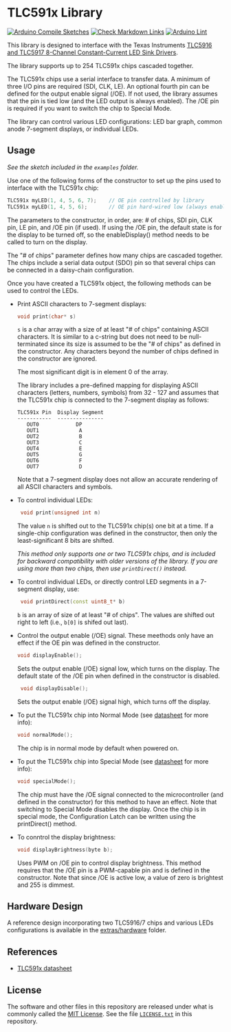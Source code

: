 # TLC591x Library

[![Arduino Compile Sketches](https://github.com/Andy4495/TLC591x/actions/workflows/arduino-compile-sketches.yml/badge.svg)](https://github.com/Andy4495/TLC591x/actions/workflows/arduino-compile-sketches.yml)
[![Check Markdown Links](https://github.com/Andy4495/TLC591x/actions/workflows/CheckMarkdownLinks.yml/badge.svg)](https://github.com/Andy4495/TLC591x/actions/workflows/CheckMarkdownLinks.yml)
[![Arduino Lint](https://github.com/Andy4495/TLC591x/actions/workflows/arduino-lint.yml/badge.svg)](https://github.com/Andy4495/TLC591x/actions/workflows/arduino-lint.yml)

This library is designed to interface with the Texas Instruments [TLC5916 and TLC5917 8-Channel Constant-Current LED Sink Drivers][1].

The library supports up to 254 TLC591x chips cascaded together.

The TLC591x chips use a serial interface to transfer data. A minimum of three I/O pins are required (SDI, CLK, LE). An optional fourth pin can be defined for the output enable signal (/OE). If not used, the library assumes that the pin is tied low (and the LED output is always enabled). The /OE pin is required if you want to switch the chip to Special Mode.

The library can control various LED configurations: LED bar graph, common anode 7-segment displays, or individual LEDs.

## Usage

*See the sketch included in the `examples` folder.*

Use one of the following forms of the constructor to set up the pins used to interface with the TLC591x chip:

```cpp
TLC591x myLED(1, 4, 5, 6, 7);    // OE pin controlled by library
TLC591x myLED(1, 4, 5, 6);       // OE pin hard-wired low (always enabled)
```

The parameters to the constructor, in order, are: # of chips, SDI pin, CLK pin, LE pin, and /OE pin (if used). If using the /OE pin, the default state is for the display to be turned off, so the enableDisplay() method needs to be called to turn on the display.

The "# of chips" parameter defines how many chips are cascaded together. The chips include a serial data output (SDO) pin so that several chips can be connected in a daisy-chain configuration.

Once you have created a TLC591x object, the following methods can be
used to control the LEDs.

- Print ASCII characters to 7-segment displays:

   ```cpp
   void print(char* s)
   ```

   `s` is a char array with a size of at least "# of chips" containing ASCII characters. It is similar to a c-string but does not need to be null-terminated since its size is assumed to be the "# of chips" as defined in the constructor. Any characters beyond the number of chips defined in the constructor are ignored.

   The most significant digit is in element 0 of the array.

   The library includes a pre-defined mapping for displaying ASCII characters (letters, numbers, symbols) from 32 - 127 and assumes that the TLC591x chip is connected to the 7-segment display as follows:

   ```text
   TLC591x Pin  Display Segment
   -----------  ---------------
      OUT0            DP
      OUT1             A
      OUT2             B
      OUT3             C
      OUT4             E
      OUT5             G
      OUT6             F
      OUT7             D
   ```

   Note that a 7-segment display does not allow an accurate rendering of all ASCII characters and symbols.

- To control individual LEDs:

   ```cpp
    void print(unsigned int n)
   ```

   The value `n` is shifted out to the TLC591x chip(s) one bit at a time. If a single-chip configuration was defined in the constructor, then only the least-significant 8 bits are shifted.

   *This method only supports one or two TLC591x chips, and is included for backward compatibility with older versions of the library. If you are using more than two chips, then use `printDirect()` instead.*

- To control individual LEDs, or directly control LED segments in a 7-segment display, use:

   ```cpp
    void printDirect(const uint8_t* b)
   ```

   `b` is an array of size of at least "# of chips". The values are shifted out right to left (i.e., `b[0]` is shifed out last).

- Control the output enable (/OE) signal. These meethods only have an effect if the OE pin was defined in the constructor.

   ```cpp
   void displayEnable();
   ```

   Sets the output enable (/OE) signal low, which turns on the display. The default state of the /OE pin when defined in the constructor is disabled.

   ```cpp
    void displayDisable();  
   ```

   Sets the output enable (/OE) signal high, which turns off the display.  

- To put the TLC591x chip into Normal Mode (see [datasheet][1] for more info):

   ```cpp
   void normalMode();
   ```

   The chip is in normal mode by default when powered on.

- To put the TLC591x chip into Special Mode (see [datasheet][1] for more info):

   ```cpp
   void specialMode();
   ```

   The chip must have the /OE signal connected to the microcontroller (and defined in the constructor) for this method to have an effect. Note that switching to Special Mode disables the display. Once the chip is in special mode, the Configuration Latch can be written using the printDirect() method.

- To conntrol the display brightness:

   ```cpp
   void displayBrightness(byte b);
   ```

   Uses PWM on /OE pin to control display brightness. This method requires that the /OE pin is a PWM-capable pin and is defined in the constructor. Note that since /OE is active low, a value of zero is brightest and 255 is dimmest.

## Hardware Design

A reference design incorporating two TLC5916/7 chips and various LEDs configurations is available in the [extras/hardware][2] folder.

## References

- [TLC591x datasheet][1]

## License

The software and other files in this repository are released under what is commonly called the [MIT License][100]. See the file [`LICENSE.txt`][101] in this repository.

[1]: http://www.ti.com/lit/ds/symlink/tlc5916.pdf
[2]: ./extras/hardware
[100]: https://choosealicense.com/licenses/mit/
[101]: ./LICENSE.txt
[200]: https://github.com/Andy4495/TLC591x
